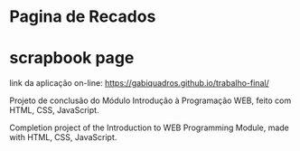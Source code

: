 # Pagina de Recados
# scrapbook page

link da aplicação on-line: https://gabiquadros.github.io/trabalho-final/

Projeto de conclusão do Módulo Introdução à Programação WEB, feito com HTML, CSS, JavaScript.

Completion project of the Introduction to WEB Programming Module, made with HTML, CSS, JavaScript.
